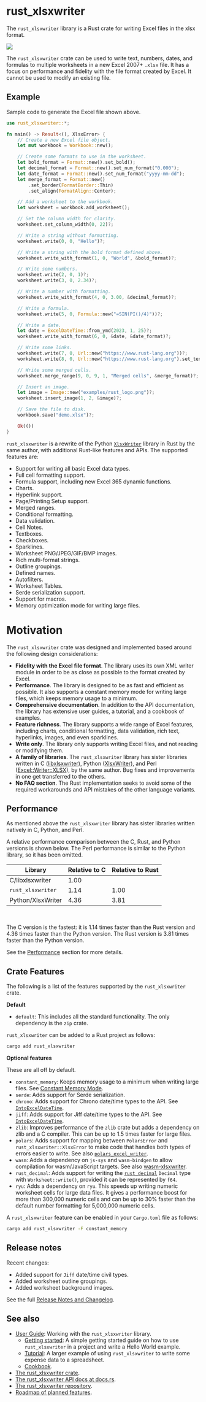 # rust_xlsxwriter

The `rust_xlsxwriter` library is a Rust crate for writing Excel files in the
xlsx format.

<img src="https://rustxlsxwriter.github.io/images/demo.png">

The `rust_xlsxwriter` crate can be used to write text, numbers, dates, and
formulas to multiple worksheets in a new Excel 2007+ `.xlsx` file. It has a
focus on performance and fidelity with the file format created by Excel. It
cannot be used to modify an existing file.

## Example

Sample code to generate the Excel file shown above.

```rust
use rust_xlsxwriter::*;

fn main() -> Result<(), XlsxError> {
    // Create a new Excel file object.
    let mut workbook = Workbook::new();

    // Create some formats to use in the worksheet.
    let bold_format = Format::new().set_bold();
    let decimal_format = Format::new().set_num_format("0.000");
    let date_format = Format::new().set_num_format("yyyy-mm-dd");
    let merge_format = Format::new()
        .set_border(FormatBorder::Thin)
        .set_align(FormatAlign::Center);

    // Add a worksheet to the workbook.
    let worksheet = workbook.add_worksheet();

    // Set the column width for clarity.
    worksheet.set_column_width(0, 22)?;

    // Write a string without formatting.
    worksheet.write(0, 0, "Hello")?;

    // Write a string with the bold format defined above.
    worksheet.write_with_format(1, 0, "World", &bold_format)?;

    // Write some numbers.
    worksheet.write(2, 0, 1)?;
    worksheet.write(3, 0, 2.34)?;

    // Write a number with formatting.
    worksheet.write_with_format(4, 0, 3.00, &decimal_format)?;

    // Write a formula.
    worksheet.write(5, 0, Formula::new("=SIN(PI()/4)"))?;

    // Write a date.
    let date = ExcelDateTime::from_ymd(2023, 1, 25)?;
    worksheet.write_with_format(6, 0, &date, &date_format)?;

    // Write some links.
    worksheet.write(7, 0, Url::new("https://www.rust-lang.org"))?;
    worksheet.write(8, 0, Url::new("https://www.rust-lang.org").set_text("Rust"))?;

    // Write some merged cells.
    worksheet.merge_range(9, 0, 9, 1, "Merged cells", &merge_format)?;

    // Insert an image.
    let image = Image::new("examples/rust_logo.png")?;
    worksheet.insert_image(1, 2, &image)?;

    // Save the file to disk.
    workbook.save("demo.xlsx")?;

    Ok(())
}
```

`rust_xlsxwriter` is a rewrite of the Python [`XlsxWriter`] library in Rust
by the same author, with additional Rust-like features and APIs. The
supported features are:

- Support for writing all basic Excel data types.
- Full cell formatting support.
- Formula support, including new Excel 365 dynamic functions.
- Charts.
- Hyperlink support.
- Page/Printing Setup support.
- Merged ranges.
- Conditional formatting.
- Data validation.
- Cell Notes.
- Textboxes.
- Checkboxes.
- Sparklines.
- Worksheet PNG/JPEG/GIF/BMP images.
- Rich multi-format strings.
- Outline groupings.
- Defined names.
- Autofilters.
- Worksheet Tables.
- Serde serialization support.
- Support for macros.
- Memory optimization mode for writing large files.


[`XlsxWriter`]: https://xlsxwriter.readthedocs.io/index.html
[rust_xlsxwriter GitHub]: https://github.com/jmcnamara/rust_xlsxwriter


# Motivation

The `rust_xlsxwriter` crate was designed and implemented based around the
following design considerations:

- **Fidelity with the Excel file format**. The library uses its own XML
  writer module in order to be as close as possible to the format created by
  Excel.
- **Performance**. The library is designed to be as fast and efficient as
  possible. It also supports a constant memory mode for writing large files,
  which keeps memory usage to a minimum.
- **Comprehensive documentation**. In addition to the API documentation, the
  library has extensive user guides, a tutorial, and a cookbook of examples.
- **Feature richness**. The library supports a wide range of Excel features,
  including charts, conditional formatting, data validation, rich text,
  hyperlinks, images, and even sparklines.
- **Write only**. The library only supports writing Excel files, and not
  reading or modifying them.
- **A family of libraries**. The `rust_xlsxwriter` library has sister
  libraries written in C ([libxlsxwriter]), Python ([XlsxWriter]), and Perl
  ([Excel::Writer::XLSX]), by the same author. Bug fixes and improvements in
  one get transferred to the others.
- **No FAQ section**. The Rust implementation seeks to avoid some of the
  required workarounds and API mistakes of the other language variants.

[XlsxWriter]: https://xlsxwriter.readthedocs.io/index.html
[libxlsxwriter]: https://libxlsxwriter.github.io
[Excel::Writer::XLSX]: https://metacpan.org/dist/Excel-Writer-XLSX/view/lib/Excel/Writer/XLSX.pm


## Performance

As mentioned above the `rust_xlsxwriter` library has sister libraries
written natively in C, Python, and Perl.

A relative performance comparison between the C, Rust, and Python versions
is shown below. The Perl performance is similar to the Python library, so it
has been omitted.

| Library                       | Relative to C | Relative to Rust |
|-------------------------------|---------------|------------------|
| C/libxlsxwriter               | 1.00          |                  |
| `rust_xlsxwriter`             | 1.14          | 1.00             |
| Python/XlsxWriter             | 4.36          | 3.81             |

<br>

The C version is the fastest: it is 1.14 times faster than the Rust version
and 4.36 times faster than the Python version. The Rust version is 3.81
times faster than the Python version.

See the [Performance] section for more details.

[Performance]:  https://docs.rs/rust_xlsxwriter/latest/rust_xlsxwriter/performance/index.html
[Constant Memory Mode]: https://docs.rs/rust_xlsxwriter/latest/rust_xlsxwriter/performance/index.html#constant-memory-mode


## Crate Features

The following is a list of the features supported by the `rust_xlsxwriter`
crate.

**Default**

- `default`: This includes all the standard functionality. The only
  dependency is the `zip` crate.

`rust_xlsxwriter` can be added to a Rust project as follows:

```bash
cargo add rust_xlsxwriter
```

**Optional features**

These are all off by default.

- `constant_memory`: Keeps memory usage to a minimum when writing large files.
  See [Constant Memory Mode].
- `serde`: Adds support for Serde serialization.
- `chrono`: Adds support for Chrono date/time types to the API. See
  [`IntoExcelDateTime`].
- `jiff`: Adds support for Jiff date/time types to the API. See
  [`IntoExcelDateTime`].
- `zlib`: Improves performance of the `zlib` crate but adds a dependency on
  zlib and a C compiler. This can be up to 1.5 times faster for large files.
- `polars`: Adds support for mapping between `PolarsError` and
  `rust_xlsxwriter::XlsxError` to make code that handles both types of
  errors easier to write. See also
  [`polars_excel_writer`](https://crates.io/crates/polars_excel_writer).
- `wasm`: Adds a dependency on `js-sys` and `wasm-bindgen` to allow
  compilation for wasm/JavaScript targets. See also
  [wasm-xlsxwriter](https://github.com/estie-inc/wasm-xlsxwriter).
- `rust_decimal`: Adds support for writing the
  [`rust_decimal`](https://crates.io/crates/rust_decimal) `Decimal` type
  with `Worksheet::write()`, provided it can be represented by `f64`.
- `ryu`: Adds a dependency on `ryu`. This speeds up writing numeric
  worksheet cells for large data files. It gives a performance boost for
  more than 300,000 numeric cells and can be up to 30% faster than the
  default number formatting for 5,000,000 numeric cells.

A `rust_xlsxwriter` feature can be enabled in your `Cargo.toml` file as
follows:

```bash
cargo add rust_xlsxwriter -F constant_memory
```

 [`IntoExcelDateTime`]: https://docs.rs/rust_xlsxwriter/latest/rust_xlsxwriter/trait.IntoExcelDateTime.html

## Release notes

Recent changes:

- Added support for `Jiff` date/time civil types.
- Added worksheet outline groupings.
- Added worksheet background images.

See the full [Release Notes and Changelog].

## See also

- [User Guide]: Working with the `rust_xlsxwriter` library.
    - [Getting started]: A simple getting started guide on how to use
      `rust_xlsxwriter` in a project and write a Hello World example.
    - [Tutorial]: A larger example of using `rust_xlsxwriter` to write some
       expense data to a spreadsheet.
    - [Cookbook].
- [The rust_xlsxwriter crate].
- [The rust_xlsxwriter API docs at docs.rs].
- [The rust_xlsxwriter repository].
- [Roadmap of planned features].

[User Guide]: https://rustxlsxwriter.github.io/index.html
[Getting started]: https://rustxlsxwriter.github.io/getting_started.html
[Tutorial]: https://docs.rs/rust_xlsxwriter/latest/rust_xlsxwriter/tutorial/index.html
[Cookbook]: https://docs.rs/rust_xlsxwriter/latest/rust_xlsxwriter/cookbook/index.html

[The rust_xlsxwriter crate]: https://crates.io/crates/rust_xlsxwriter
[The rust_xlsxwriter API docs at docs.rs]: https://docs.rs/rust_xlsxwriter/latest/rust_xlsxwriter/
[The rust_xlsxwriter repository]: https://github.com/jmcnamara/rust_xlsxwriter
[Release Notes and Changelog]: https://docs.rs/rust_xlsxwriter/latest/rust_xlsxwriter/changelog/index.html
[Roadmap of planned features]: https://github.com/jmcnamara/rust_xlsxwriter/issues/1